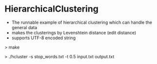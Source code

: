 HierarchicalClustering
======================

* The runnable example of hierarchical clustering which can handle the general data
* makes the clusterings by Levenshtein distance (edit distance) 
* supports UTF-8 encoded string

\> make

\> ./hcluster -s stop_words.txt -t 0.5 input.txt output.txt
